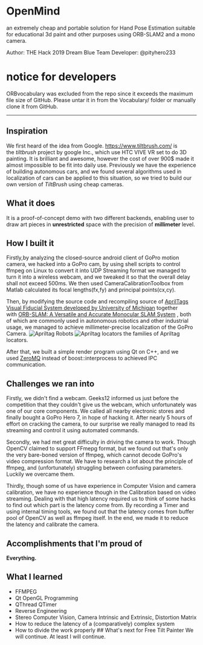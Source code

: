 # OpenMind
an extremely cheap and portable solution for Hand Pose Estimation suitable for educational 3d paint and other purposes using ORB-SLAM2 and a mono camera.

Author: THE Hack 2019 Dream Blue Team
Developer: @pityhero233

# notice for developers
ORBvocabulary was excluded from the repo since it exceeds the maximum file size of GitHub. Please untar it in from the Vocabulary/ folder or manually clone it from GitHub.

---

Inspiration
-----------

We first heard of the idea from Google. <https://www.tiltbrush.com/> is the *tiltbrush* project by google Inc., which use HTC VIVE VR set to do 3D painting. It is brilliant and awesome, however the cost of over 900$ made it almost impossible to be fit into daily use. Previously we have the experience of building autonomous cars, and we found several algorithms used in localization of cars can be applied to this situation, so we tried to build our own version of *TiltBrush* using cheap cameras.

What it does
------------

It is a proof-of-concept demo with two different backends, enabling user to draw art pieces in **unrestricted** space with the precision of **millimeter** level.

How I built it
--------------

Firstly,by analyzing the closed-source android client of GoPro motion camera, we hacked into a GoPro cam, by using shell scripts to control ffmpeg on Linux to convert it into UDP Streaming format we managed to turn it into a wireless webcam, and we tweaked it so that the overall delay shall not exceed 500ms. We then used CameraCalibrationToolbox from Matlab calculated its focal lengths(fx,fy) and principal points(cx,cy).

Then, by modifying the source code and recompiling source of [AprilTags Visual Fiducial System developed by University of Michigan](https://april.eecs.umich.edu/software/apriltag) together with [ORB-SLAM: A Versatile and Accurate Monocular SLAM System](http://webdiis.unizar.es/~raulmur/MurMontielTardosTRO15.pdf) , both of which are commonly used in autonomous robotics and other industrial usage, we managed to achieve millimeter-precise localization of the GoPro Camera. ![Apriltag Robots](https://res.cloudinary.com/devpost/image/fetch/s--CRq5k7W5--/c_limit,f_auto,fl_lossy,q_auto:eco,w_900/https://april.eecs.umich.edu/media/apriltag/apriltagrobots_overlay.jpg) ![Apriltag locators](https://res.cloudinary.com/devpost/image/fetch/s--DM4YKyVF--/c_limit,f_auto,fl_lossy,q_auto:eco,w_900/https://april.eecs.umich.edu/media/apriltag/tagformats_web.png) the families of Apriltag locators.

After that, we built a simple render program using Qt on C++, and we used [ZeroMQ](https://zeromq.org/) instead of boost::interprocess to achieved IPC communication.

Challenges we ran into
----------------------

Firstly, we didn't find a webcam. Geeks12 informed us just before the competition that they couldn't give us the webcam, which unfortunately was one of our core components. We called all nearby electronic stores and finally bought a GoPro Hero 7, in hope of hacking it. After nearly 5 hours of effort on cracking the camera, to our surprise we really managed to read its streaming and control it using automated commands.

Secondly, we had met great difficulty in driving the camera to work. Though OpenCV claimed to support FFmepg format, but we found out that's only the very bare-boned version of ffmpeg, which cannot decode GoPro's video compression format. We have to research a lot about the principle of ffmpeg, and (unfortunately) struggling between confusing parameters. Luckily we overcame them.

Thirdly, though some of us have experience in Computer Vision and camera calibration, we have no experience though in the Calibration based on video streaming. Dealing with that high latency required us to think of some hacks to find out which part is the latency come from. By recording a Timer and using internal timing tools, we found out that the latency comes from buffer pool of OpenCV as well as ffmpeg itself. In the end, we made it to reduce the latency and calibrate the camera.

Accomplishments that I'm proud of
---------------------------------

**Everything.**

What I learned
--------------

-   FFMPEG
-   Qt OpenGL Programming
-   QThread QTimer
-   Reverse Engineering
-   Stereo Computer Vision, Camera Intrinsic and Extrinsic, Distortion Matrix
-   How to reduce the latency of a (comparatively) complex system
-   How to divide the work properly ## What's next for Free Tilt Painter We will continue. At least I will continue.
